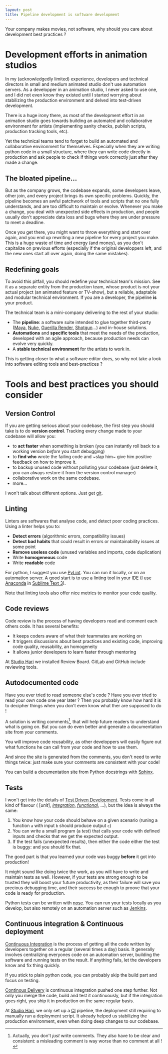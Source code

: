 ```yaml
---
layout: post
title: Pipeline development is software development
---
```


Your company makes movies, not software, why should you care about development
best practices ?

Development efforts in animation studios
========================================

In my (acknowledgedly limited) experience, developers and technical directors
in small and medium animated studio don't use automation servers.
As a developper in an animation studio, I never asked to use one, and I did not
even know they existed until I started worrying about stabilizing
the production environment and delved into test-driven development.

There is a huge irony there, as most of the development effort in an animation
studio goes towards building an automated and collaborative environment
for artists (implementing sanity checks, publish scripts,
production tracking tools, etc).

Yet the technical teams tend to forget to build an automated and collaborative
environment for themselves. Especially when they are writing python code in a
small structure, where they can write code directly in production and ask
people to check if things work correctly just after they made a change.


The bloated pipeline...
-----------------------

But as the company grows, the codebase expands, some developers leave, other
join, and every project brings its own specific problems.
Quickly, the pipeline becomes an awful patchwork of tools and scripts
that no one fully understands, and are too difficult to maintain or evolve.
Whenever you make a change, you deal with unexpected side effects in
production, and people usually don't appreciate data loss and bugs
where they are under pressure to meet a deadline.

Once you get there, you might want to throw everything and start over again,
and you end up rewriting a new pipeline for every project you make.
This is a huge waste of time and energy (and money), as you don't capitalize on
previous efforts (especially if the original developpers left,
and the new ones start all over again, doing the same mistakes).


Redefining goals
----------------

To avoid this pitfall, you should redefine your technical team's mission.
See it as a separate entity from the production team,
whose product is not your actual project (an animated feature or TV-show),
but a reliable, adaptable and modular technical environment.
If you are a developer, the pipeline **is** your product.

The technical team is a mini-company delivering to the rest of your studio:
* The **pipeline**: a software suite intended to glue together third-party
  ([Maya][maya], [Nuke][nuke], [Guerilla Render][guerilla],
  [Shotgun][shotgun]...) and in-house solutions.
* **Automations** and **specific tools** that meet the needs of the production,
  developed with an agile approach, because production needs can evolve
  very quickly.
* A **stable technical environment** for the artists to work in.

This is getting closer to what a software editor does,
so why not take a look into software editing tools and best-practices ?


Tools and best practices you should consider
============================================


Version Control
---------------

If you are getting serious about your codebase, the first step you should take
is to do **version control**.
Tracking every change made to your codebase will allow you:
* to **act faster** when something is broken
  (you can instantly roll back to a working version
  *before* you start debugging)
* to **find who** wrote the failing code and ~slap him~
  give him positive feedback on how to improve it.
* to backup unused code without polluting your codebase
  (just delete it, you can always restore it from the version control manager)
* collaborative work on the same codebase.
* more...

I won't talk about different options. Just get [git][git].


Linting
-------

Linters are softwares that analyse code, and detect poor coding practices.
Using a linter helps you to:

* **Detect errors** (algorithmic errors, compatibility issues)
* **Detect bad habits** that could result in errors or maintainability issues
  at some point
* **Remove useless code** (unused variables and imports, code duplication)
* Write **homogeneous** code
* Write **readable** code

For python, I suggest you use [PyLint][pylint].
You can run it locally, or on an automation server.
A good start is to use a linting tool in your IDE
(I use [Anaconda][anaconda] in [Sublime Text 3][sublime]).

Note that linting tools also offer nice metrics to monitor your code quality.


Code reviews
------------

Code review is the process of having developers read and comment each others
code.
It has several benefits:

* It keeps coders aware of what their teammates are working on
* It triggers discussions about best practices and existing code, improving
  code quality, reusability, an homogeneity
* It allows junior developers to learn faster through mentoring

At [Studio Hari][hari] we installed Review Board.
GitLab and GitHub include reviewing tools.


Autodocumented code
-------------------

Have you ever tried to read someone else's code ?
Have you ever tried to read your *own* code one year later ?
Then you probably know how hard it is to decipher things when you don't
even know what ther are supposed to do !

A solution is writing comments[^1], that will help future readers to understand
what is going on. But you can do even better and generate a documentation
site from your comments.

You will improve code reusability, as other developpers will easily figure out
what functions he can call from your code and how to use them.

And since the site is generated from the comments, you don't need to write
things twice: just make sure your comments are consistent with your code!

You can build a documentation site from Python docstrings with [Sphinx][sphinx].


Tests
-----

I won't get into the details of [Test Driven Development][TDD].
Tests come in all kind of flavour (
[*unit*],
[*integration*](https://jamescrisp.org/category/testing/),
[*functional*](https://en.wikipedia.org/wiki/Functional_testing), ...),
but the idea is always the same:

1. You know how your code should behave on a given scenario
   (runing a function `a` with input `b` should produce output `c`)
2. You can write a small program (a *test*) that calls your code with defined
   inputs and checks that we get the expected output.
3. If the test fails (unexpected results), then either the code either the test
   is buggy: and you should fix that.

The good part is that you learned your code was buggy
**before** it got into production!

It might sound like doing twice the work, as you will have to write and maintain
tests as well. However, if your tests are strong enough to be trusted they will
boost your future productivity, as their failure will save you precious
debugging time, and their success be enough to proove that your code is ready
for production.

Python tests can be written with [nose][nose].
You can run your tests locally as you develop, but also remotely on an
automation server such as [Jenkins][jenkins].



Continuous integration & Continuous deployment
----------------------------------------------

[Continuous Integration][CI] is the process of getting all the code written by
developers together on a regular (several times a day) basis.
It generally involves centralizing everyones code on an automation server,
building the software and running tests on the result.
If anything fails, let the developers know and fix thing quickly.

If you stick to plain python code, you can probably skip the build part and
focus on testing.

[Continous Delivery][CD] is continuous integration pushed one step further.
Not only you merge the code, build and test it continuously, but if the
integration goes right, you ship it in production on the same regular basis.

At [Studio Hari][hari], we only set up a [CI][CI] pipeline,
the deployment still requiring to manually run a deployment script.
It already helped us stabilizing the production environment,
even when doing deep changes to our codebase.


[^1]: Actually, you don't *just* write comments. They also have to be clear
and consistent: a misleading comment is way worse than no comment at all !

[anaconda]: https://anaconda.org/
[CD]: https://en.wikipedia.org/wiki/Continuous_delivery
[CI]: https://en.wikipedia.org/wiki/Continuous_integration
[git]: https://git-scm.com/
[guerilla]: http://guerillarender.com/
[hari]: http://www.studiohari.com/
[jenkins]: https://jenkins.io/
[maya]: https://www.autodesk.eu/products/maya/overview
[nose]: http://nose.readthedocs.io/en/latest/
[nuke]: https://www.foundry.com/products/nuke
[pylint]: https://www.pylint.org/
[shotgun]: https://www.shotgunsoftware.com/
[sphinx]: http://www.sphinx-doc.org/en/stable/
[sublime]: https://www.sublimetext.com/
[TDD]: https://en.wikipedia.org/wiki/Test-driven_development